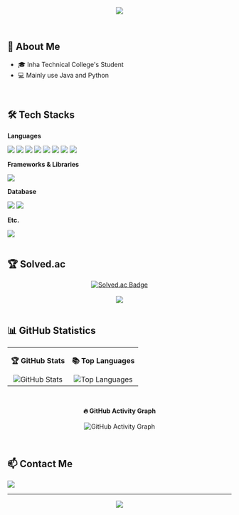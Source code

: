 <p align="center">
  <img src="https://capsule-render.vercel.app/api?type=waving&color=auto&height=250&section=header&text=Welcome%20OCR's%20github!&fontSize=70&fontAlignY=35&animation=fadeIn" />
</p>

<br>

## 👋 About Me
- 🎓 Inha Technical College's Student
- 💻 Mainly use Java and Python

<br>

## 🛠️ Tech Stacks
<div align="left">
  <p><strong>Languages</strong></p>
  <img src="https://img.shields.io/badge/Java-007396?style=for-the-badge&logo=OpenJDK&logoColor=white">
  <img src="https://img.shields.io/badge/Python-3776AB?style=for-the-badge&logo=Python&logoColor=white">
  <img src="https://img.shields.io/badge/JavaScript-F7DF1E?style=for-the-badge&logo=javascript&logoColor=black">
  <img src="https://img.shields.io/badge/HTML5-E34F26?style=for-the-badge&logo=html5&logoColor=white">
  <img src="https://img.shields.io/badge/CSS3-1572B6?style=for-the-badge&logo=css3&logoColor=white">
  <img src="https://img.shields.io/badge/C-A8B9CC?style=for-the-badge&logo=c&logoColor=white">
  <img src="https://img.shields.io/badge/C%23-239120?style=for-the-badge&logo=c-sharp&logoColor=white">
  <img src="https://img.shields.io/badge/Go-00ADD8?style=for-the-badge&logo=go&logoColor=white">

  <p><strong>Frameworks & Libraries</strong></p>
  <img src="https://img.shields.io/badge/Spring-6DB33F?style=for-the-badge&logo=spring&logoColor=white">

  <p><strong>Database</strong></p>
  <img src="https://img.shields.io/badge/MySQL-4479A1?style=for-the-badge&logo=mysql&logoColor=white">
  <img src="https://img.shields.io/badge/Oracle-F80000?style=for-the-badge&logo=Oracle&logoColor=white">
  
  <p><strong>Etc.</strong></p>
  <img src="https://img.shields.io/badge/Git-F05032?style=for-the-badge&logo=git&logoColor=white">
</div>

<br>

## 🏆 Solved.ac
<div align="center">
  <a href="https://solved.ac/kkjjkkll1111">
    <img src="http://mazassumnida.wtf/api/v2/generate_badge?boj=kkjjkkll1111" alt="Solved.ac Badge">
  </a>
  <br><br>
  <a href="https://solved.ac/kkjjkkll1111">
    <img src="http://mazandi.herokuapp.com/api?handle=kkjjkkll1111&theme=warm"/>
  </a>
</div>

<br>

## 📊 GitHub Statistics
<table>
  <tr>
    <td align="center" valign="top">
      <p><strong>🏆 GitHub Stats</strong></p>
      <img src="https://github-readme-stats.vercel.app/api?username=kkjjkkll1111&show_icons=true&theme=radical" alt="GitHub Stats">
    </td>
    <td align="center" valign="top">
      <p><strong>📚 Top Languages</strong></p>
      <img src="https://github-readme-stats.vercel.app/api/top-langs/?username=kkjjkkll1111&layout=compact&theme=radical" alt="Top Languages">
    </td>
  </tr>
</table>

<br>

<p align="center">
  <strong>🔥 GitHub Activity Graph</strong>
  <br><br>
  <img src="https://github-readme-activity-graph.vercel.app/graph?username=kkjjkkll1111&bg_color=0d1117&color=ffffff&line=00b4ab&point=ffffff&area=true&hide_border=true" alt="GitHub Activity Graph">
</p>

<br>

## 📫 Contact Me
<p align="left">
  <a href="mailto:kkjjkkll1111@gmail.com">
    <img src="https://img.shields.io/badge/Gmail-D14836?style=for-the-badge&logo=Gmail&logoColor=white">
  </a>
</p>

---

<p align="center">
  <img src="https://capsule-render.vercel.app/api?type=waving&color=auto&height=150&section=footer&animation=fadeIn" />
</p>
